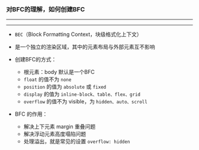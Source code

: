 
### 对BFC的理解，如何创建BFC

---
---

- `BEC`（Block Formatting Context，块级格式化上下文）
- 是一个独立的渲染区域，其中的元素布局与外部元素互不影响

- 创建BFC的方式：
  - 根元素：body 默认是一个BFC
  - `float` 的值不为 `none`
  - `position` 的值为 `absolute` 或 `fixed`
  - `display` 的值为  `inline-block、table、flex、grid`
  - `overflow` 的值不为 visible，为 `hidden、auto、scroll`

- BFC 的作用：
  - 解决上下元素 margin 重叠问题
  - 解决浮动元素高度塌陷问题
  - 处理溢出，就是常见的设置 `overflow: hidden`
